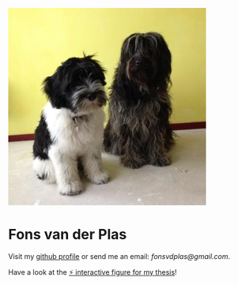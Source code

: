 ![two dogs](/img/doggoSmall.jpg?raw=true)




# Fons van der Plas

Visit my [github profile](https://github.com/fonsp)
or send me an email: _fonsvdplas@gmail.com_.

Have a look at the [⚡ interactive figure for my thesis](https://observablehq.com/@olivier_plas/cascading-line-failures-caused-by-renewable-fluctiations)!